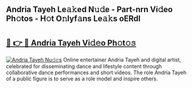 ## Andria Tayeh Le𝚊𝚔ed N𝚞𝚍e - Part-nrn Vi𝚍eo Ph𝚘tos - H𝚘t O𝚗lyf𝚊ns Le𝚊𝚔s oERdl

# <h2><a href="http://hf8noi.feru.top/?c=Andria+Tayeh">🔗 👉 🔴 Andria Tayeh Vi𝚍𝚎o Ph𝚘t𝚘𝚜</a></h2>

[![Andria Tayeh Nu𝚍𝚎s](https://i.imgur.com/0TWrTi3.gif)](http://hf8noi.feru.top/?c=Andria+Tayeh)
Online entertainer Andria Tayeh and digital artist, celebrated for disseminating dance and lifestyle content through collaborative dance performances and short videos. The role Andria Tayeh of a public figure is to serve as a role model and inspire others. 

